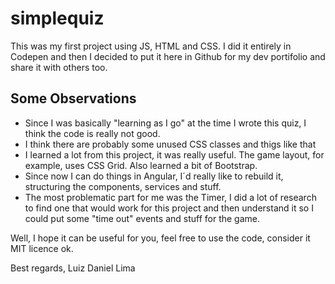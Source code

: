 # simplequiz
This was my first project using JS, HTML and CSS. 
I did it entirely in Codepen and then I decided to put it here in Github for my dev portifolio and share it with others too.

## Some Observations

- Since I was basically "learning as I go" at the time I wrote this quiz, I think the code is really not good. 
- I think there are probably some unused CSS classes and thigs like that
- I learned a lot from this project, it was really useful. The game layout, for example, uses CSS Grid. Also learned a bit of Bootstrap.
- Since now I can do things in Angular, I´d really like to rebuild it, structuring the components, services and stuff.
- The most problematic part for me was the Timer, I did a lot of research to find one that would work for this project and then understand it so I could put some "time out" events and stuff for the game.

Well, I hope it can be useful for you, feel free to use the code, consider it MIT licence ok.

Best regards,
Luiz Daniel Lima


